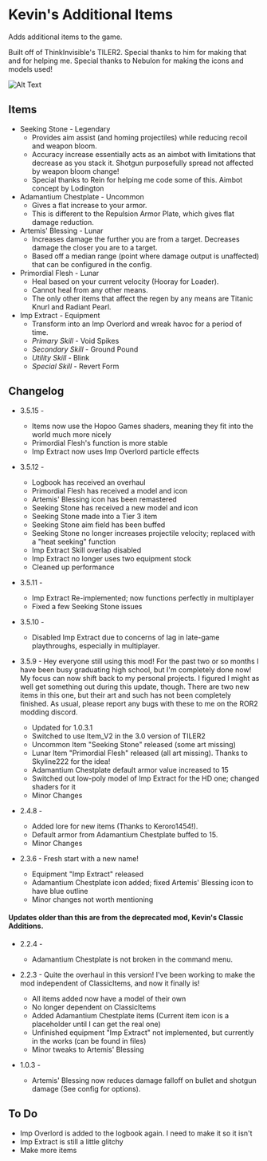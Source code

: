 # Kevin's Additional Items

Adds additional items to the game.

Built off of ThinkInvisible's TILER2. Special thanks to him for making that and for helping me.
Special thanks to Nebulon for making the icons and models used!


![Alt Text](https://cdn.discordapp.com/attachments/457344704493649921/756709673628991558/cflask.gif)


## Items

* Seeking Stone - Legendary
	* Provides aim assist (and homing projectiles) while reducing recoil and weapon bloom.
	* Accuracy increase essentially acts as an aimbot with limitations that decrease as you stack it. Shotgun purposefully spread not affected by weapon bloom change!
	* Special thanks to Rein for helping me code some of this. Aimbot concept by Lodington
* Adamantium Chestplate - Uncommon
	* Gives a flat increase to your armor.
	* This is different to the Repulsion Armor Plate, which gives flat damage reduction.
* Artemis' Blessing - Lunar
	* Increases damage the further you are from a target. Decreases damage the closer you are to a target.
	* Based off a median range (point where damage output is unaffected) that can be configured in the config.
* Primordial Flesh - Lunar
	* Heal based on your current velocity (Hooray for Loader).
	* Cannot heal from any other means.
	* The only other items that affect the regen by any means are Titanic Knurl and Radiant Pearl.
* Imp Extract - Equipment
	* Transform into an Imp Overlord and wreak havoc for a period of time.
	* *Primary Skill* - Void Spikes
	* *Secondary Skill* - Ground Pound
	* *Utility Skill* - Blink
	* *Special Skill* - Revert Form

## Changelog

* 3.5.15 -
	* Items now use the Hopoo Games shaders, meaning they fit into the world much more nicely
	* Primordial Flesh's function is more stable
	* Imp Extract now uses Imp Overlord particle effects

* 3.5.12 -
	* Logbook has received an overhaul
	* Primordial Flesh has received a model and icon
	* Artemis' Blessing icon has been remastered
	* Seeking Stone has received a new model and icon
	* Seeking Stone made into a Tier 3 item
	* Seeking Stone aim field has been buffed
	* Seeking Stone no longer increases projectile velocity; replaced with a "heat seeking" function
	* Imp Extract Skill overlap disabled
	* Imp Extract no longer uses two equipment stock
	* Cleaned up performance

* 3.5.11 -
	* Imp Extract Re-implemented; now functions perfectly in multiplayer
	* Fixed a few Seeking Stone issues

* 3.5.10 - 
	* Disabled Imp Extract due to concerns of lag in late-game playthroughs, especially in multiplayer.

* 3.5.9 - Hey everyone still using this mod! For the past two or so months I have been busy graduating high school, but I'm completely done now! My focus can now shift back to my personal projects. I figured I might as well get something out during this update, though. There are two new items in this one, but their art and such has not been completely finished. As usual, please report any bugs with these to me on the ROR2 modding discord.
	* Updated for 1.0.3.1
	* Switched to use Item_V2 in the 3.0 version of TILER2
	* Uncommon Item "Seeking Stone" released (some art missing)
	* Lunar Item "Primordial Flesh" released (all art missing). Thanks to Skyline222 for the idea!
	* Adamantium Chestplate default armor value increased to 15
	* Switched out low-poly model of Imp Extract for the HD one; changed shaders for it
	* Minor Changes

* 2.4.8 -
	* Added lore for new items (Thanks to Keroro1454!).
	* Default armor from Adamantium Chestplate buffed to 15.
	* Minor Changes

* 2.3.6 - Fresh start with a new name!
	* Equipment "Imp Extract" released
	* Adamantium Chestplate icon added; fixed Artemis' Blessing icon to have blue outline
	* Minor changes not worth mentioning
	
#### Updates older than this are from the deprecated mod, Kevin's Classic Additions.

* 2.2.4 -
	* Adamantium Chestplate is not broken in the command menu.

* 2.2.3 - Quite the overhaul in this version! I've been working to make the mod independent of ClassicItems, and now it finally is!
	* All items added now have a model of their own
	* No longer dependent on ClassicItems
	* Added Adamantium Chestplate items (Current item icon is a placeholder until I can get the real one)
	* Unfinished equipment "Imp Extract" not implemented, but currently in the works (can be found in files)
	* Minor tweaks to Artemis' Blessing

* 1.0.3 - 
	* Artemis' Blessing now reduces damage falloff on bullet and shotgun damage (See config for options).


## To Do

* Imp Overlord is added to the logbook again. I need to make it so it isn't
* Imp Extract is still a little glitchy
* Make more items
